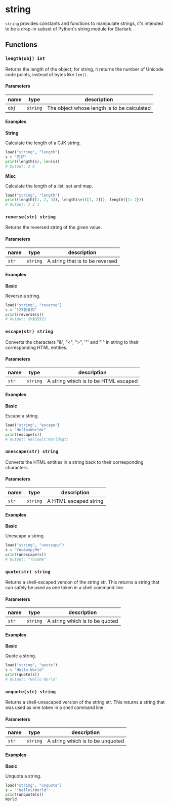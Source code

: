 # string

`string` provides constants and functions to manipulate strings, it's intended to be a drop-in subset of Python's string module for Starlark.

## Functions

### `length(obj) int`

Returns the length of the object; for string, it returns the number of Unicode code points, instead of bytes like `len()`.

#### Parameters

| name  | type     | description                                 |
|-------|----------|---------------------------------------------|
| `obj` | `string` | The object whose length is to be calculated |

#### Examples

**String**

Calculate the length of a CJK string.

```python
load("string", "length")
s = "你好"
print(length(s), len(s))
# Output: 2 6
```

**Misc**

Calculate the length of a list, set and map.

```python
load("string", "length")
print(length([1, 2, 3]), length(set([1, 2])), length({1: 2}))
# Output: 3 2 1
```

### `reverse(str) string`

Returns the reversed string of the given value.

#### Parameters

| name  | type     | description                     |
|-------|----------|---------------------------------|
| `str` | `string` | A string that is to be reversed |

#### Examples

**Basic**

Reverse a string.

```python
load("string", "reverse")
s = "123我爱你"
print(reverse(s))
# Output: 你爱我321
```

### `escape(str) string`

Converts the characters "&", "<", ">", '"' and "'" in string to their corresponding HTML entities.

#### Parameters

| name  | type     | description                          |
|-------|----------|--------------------------------------|
| `str` | `string` | A string which is to be HTML escaped |

#### Examples

**Basic**

Escape a string.

```python
load("string", "escape")
s = "Hello<World>"
print(escape(s))
# Output: Hello&lt;World&gt;
```

### `unescape(str) string`

Converts the HTML entities in a string back to their corresponding characters.

#### Parameters

| name  | type     | description           |
|-------|----------|-----------------------|
| `str` | `string` | A HTML escaped string |

#### Examples

**Basic**

Unescape a string.

```python
load("string", "unescape")
s = "You&amp;Me"
print(unescape(s))
# Output: "You&Me"
```

### `quote(str) string`

Returns a shell-escaped version of the string str. This returns a string that can safely be used as one token in a shell command line.

#### Parameters

| name  | type     | description                    |
|-------|----------|--------------------------------|
| `str` | `string` | A string which is to be quoted |

#### Examples

**Basic**

Quote a string.

```python
load("string", "quote")
s = "Hello World"
print(quote(s))
# Output: "Hello World"
```

### `unquote(str) string`

Returns a shell-unescaped version of the string str. This returns a string that was used as one token in a shell command line.

#### Parameters

| name  | type     | description                      |
|-------|----------|----------------------------------|
| `str` | `string` | A string which is to be unquoted |

#### Examples

**Basic**

Unquote a string.

```python
load("string", "unquote")
s = '"Hello\tWorld"'
print(unquote(s))
World
```
